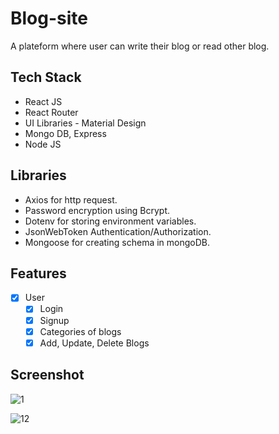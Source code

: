 # Blog-site

A plateform where user can write their blog or read other blog.

## Tech Stack

- React JS
- React Router
- UI Libraries - Material Design
- Mongo DB, Express
- Node JS

## Libraries

- Axios for http request.
- Password encryption using Bcrypt.
- Dotenv for storing environment variables.
- JsonWebToken Authentication/Authorization.
- Mongoose for creating schema in mongoDB.

## Features

- [x] User
  - [x] Login
  - [x] Signup
  - [x] Categories of blogs
  - [x] Add, Update, Delete Blogs
## Screenshot

![1](https://user-images.githubusercontent.com/86339152/217606665-fec472a2-e8e6-46b4-887e-98b7224dc80a.jpg)

![12](https://user-images.githubusercontent.com/86339152/217606684-2995e0e4-3348-4a1f-bd20-379f8f6e5afd.jpg)
